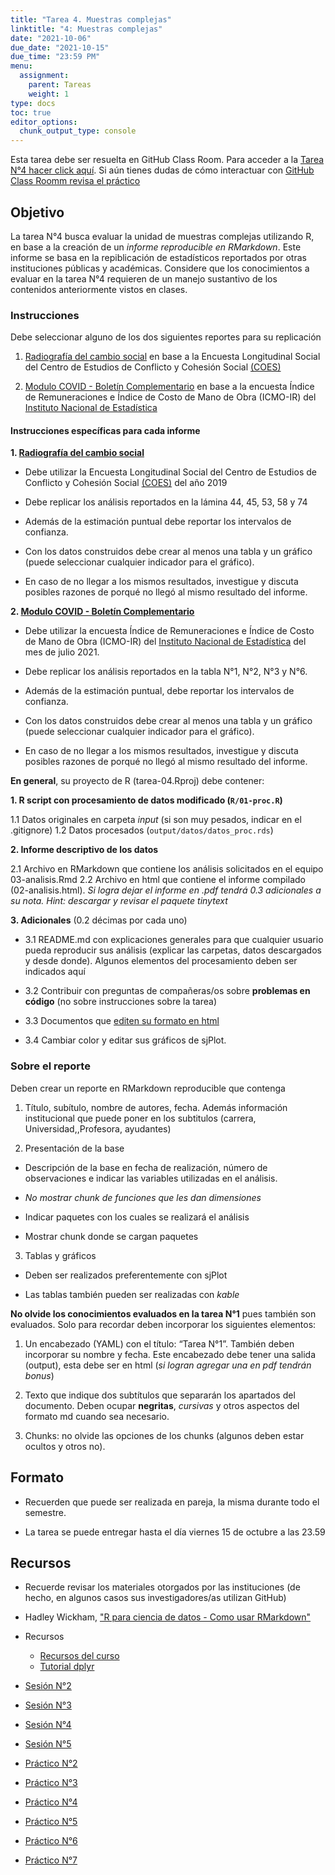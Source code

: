 ```yaml
---
title: "Tarea 4. Muestras complejas"
linktitle: "4: Muestras complejas"
date: "2021-10-06"
due_date: "2021-10-15"
due_time: "23:59 PM"
menu:
  assignment:
    parent: Tareas
    weight: 1
type: docs
toc: true
editor_options: 
  chunk_output_type: console
---
```


Esta tarea debe ser resuelta en GitHub Class Room. Para acceder a la <i class="fas fa-external-link-square-alt"></i>  [Tarea N°4 hacer click aquí](https://classroom.github.com/a/_pxaKjrh). Si aún tienes dudas de cómo interactuar con [GitHub Class Roomm revisa el práctico](https://learn-r-uah.netlify.app/example/01-practico/)

## Objetivo

La tarea N°4 busca evaluar la unidad de muestras complejas utilizando R, en base a la creación de un *informe reproducible en RMarkdown*. Este informe se basa en la repiblicación de estadísticos reportados por otras instituciones públicas y académicas. Considere que los conocimientos a evaluar en la tarea N°4 requieren de un manejo sustantivo de los contenidos anteriormente vistos en clases.   

### Instrucciones

Debe seleccionar alguno de los dos siguientes reportes para su replicación

1. [Radiografía del cambio social](https://drive.google.com/file/d/1Yh8KajQsmHs2X-kt5kSuliUFuBDfV5-h/view) en base a la Encuesta Longitudinal Social del Centro de Estudios de Conflicto y Cohesión Social [(COES)](https://coes.cl/encuesta-panel/)


2. [Modulo COVID - Boletín Complementario](https://www.ine.cl/docs/default-source/sueldos-y-salarios/boletines/espa%C3%B1ol/base-anual-2016-100/m%C3%B3dulo-covid-19-ir-icmo/bolet%C3%ADn-covid-19-(abril-a-julio-2021).pdf?sfvrsn=ec4ca210_5) en base a la encuesta Índice de Remuneraciones e Índice de Costo de Mano de Obra (ICMO-IR) del [Instituto Nacional de Estadística](https://www.ine.cl/ine-ciudadano/definiciones-estadisticas/economia/indice-de-remuneraciones)


#### Instrucciones específicas para cada informe


**1. [Radiografía del cambio social](https://drive.google.com/file/d/1Yh8KajQsmHs2X-kt5kSuliUFuBDfV5-h/view)**

- Debe utilizar la Encuesta Longitudinal Social del Centro de Estudios de Conflicto y Cohesión Social [(COES)](https://coes.cl/encuesta-panel/) del año 2019

- Debe replicar los análisis reportados en la lámina 44, 45, 53, 58 y 74

- Además de la estimación puntual debe reportar los intervalos de confianza.

- Con los datos construidos debe crear al menos una tabla y un gráfico (puede seleccionar cualquier indicador para el gráfico).

- En caso de no llegar a los mismos resultados, investigue y discuta posibles razones de porqué no llegó al mismo resultado del informe. 

**2. [Modulo COVID - Boletín Complementario](https://www.ine.cl/docs/default-source/sueldos-y-salarios/boletines/espa%C3%B1ol/base-anual-2016-100/m%C3%B3dulo-covid-19-ir-icmo/bolet%C3%ADn-covid-19-(abril-a-julio-2021).pdf?sfvrsn=ec4ca210_5)**

- Debe utilizar la encuesta Índice de Remuneraciones e Índice de Costo de Mano de Obra (ICMO-IR) del [Instituto Nacional de Estadística](https://www.ine.cl/ine-ciudadano/definiciones-estadisticas/economia/indice-de-remuneraciones) del mes de julio 2021.

- Debe replicar los análisis reportados en la tabla N°1, N°2, N°3 y N°6.

- Además de la estimación puntual, debe reportar los intervalos de confianza.

- Con los datos construidos debe crear al menos una tabla y un gráfico (puede seleccionar cualquier indicador para el gráfico).

- En caso de no llegar a los mismos resultados, investigue y discuta posibles razones de porqué no llegó al mismo resultado del informe. 


**En general**, su proyecto de R (tarea-04.Rproj) debe contener:

**1. R script con procesamiento de datos modificado (`R/01-proc.R`)**
  
  1.1 Datos originales en carpeta *input* (si son muy pesados, indicar en el .gitignore) 
  1.2 Datos procesados (`output/datos/datos_proc.rds`)

**2. Informe descriptivo de los datos**

  2.1 Archivo en RMarkdown que contiene los análisis solicitados en el equipo 03-analisis.Rmd
  2.2 Archivo en html que contiene el informe compilado (02-analisis.html). *Si logra dejar el informe en .pdf tendrá 0.3 adicionales a su nota. Hint: descargar y revisar el paquete tinytext*
  
**3. Adicionales** (0.2 décimas por cada uno)

- 3.1 README.md con explicaciones generales para que cualquier usuario pueda reproducir sus análisis (explicar las carpetas, datos descargados y desde donde). Algunos elementos del procesamiento deben ser indicados aquí

- 3.2 Contribuir con preguntas de compañeras/os sobre **problemas en código** (no sobre instrucciones sobre la tarea)

- 3.3 Documentos que [editen su formato en html](https://www.datadreaming.org/post/r-markdown-theme-gallery/)

- 3.4 Cambiar color y editar sus gráficos de sjPlot.  
  

### Sobre el reporte

Deben crear un reporte en RMarkdown reproducible que contenga

1. Título, subítulo, nombre de autores, fecha. Además información institucional que puede poner en los subtitulos (carrera, Universidad,,Profesora, ayudantes)

2. Presentación de la base

- Descripción de la base en fecha de realización, número de observaciones e indicar las variables utilizadas en el análisis.
  
- *No mostrar chunk de funciones que les dan dimensiones*

- Indicar paquetes con los cuales se realizará el análisis

- Mostrar chunk donde se cargan paquetes
  
3. Tablas y gráficos

- Deben ser realizados preferentemente con sjPlot

- Las tablas también pueden ser realizadas con *kable*

**No olvide los conocimientos evaluados en la tarea N°1** pues también son evaluados. Solo para recordar deben incorporar los siguientes elementos:

1. Un encabezado (YAML) con el título: “Tarea N°1”. También deben incorporar su nombre y fecha. Este encabezado debe tener una salida (output), esta debe ser en html (*si logran agregar una en pdf tendrán bonus*)

2. Texto que indique dos subtítulos que separarán los apartados del documento. Deben ocupar **negritas**, *cursivas* y otros aspectos del formato md cuando sea necesario.

3. Chunks: no olvide las opciones de los chunks (algunos deben estar ocultos y otros no).



## Formato

- Recuerden que puede ser realizada en pareja, la misma durante todo el semestre. 

- La tarea se puede entregar hasta el día viernes 15 de octubre a las 23.59


## Recursos

- Recuerde revisar los materiales otorgados por las instituciones (de hecho, en algunos casos sus investigadores/as utilizan GitHub)
  

- <i class="fas fa-book"></i> Hadley Wickham, ["R para ciencia de datos - Como usar RMarkdown"](https://es.r4ds.hadley.nz/r-markdown.html) 

- <i class="fab fa-book"></i> Recursos
  - [Recursos del curso](https://learn-r-uah.netlify.app/resource/) 
  - [Tutorial dplyr](https://www.youtube.com/watch?v=APzU10EMMjg)

- <i class="fas fa-external-link-square-alt"></i> [Sesión N°2](/content/02-content)
- <i class="fas fa-external-link-square-alt"></i> [Sesión N°3](/content/03-content)
- <i class="fas fa-external-link-square-alt"></i> [Sesión N°4](/content/04-content)
- <i class="fas fa-external-link-square-alt"></i> [Sesión N°5](/content/05-content)

- <i class="fas fa-external-link-square-alt"></i> [Práctico N°2](/example/02-practico)
- <i class="fas fa-external-link-square-alt"></i> [Práctico N°3](/example/03-practico)
- <i class="fas fa-external-link-square-alt"></i> [Práctico N°4](/example/04-practico)
- <i class="fas fa-external-link-square-alt"></i> [Práctico N°5](/example/05-practico)
- <i class="fas fa-external-link-square-alt"></i> [Práctico N°6](/example/06-practico)
- <i class="fas fa-external-link-square-alt"></i> [Práctico N°7](/example/07-practico)



